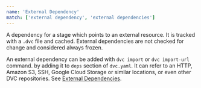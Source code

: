 ```yaml
---
name: 'External Dependency'
match: ['external dependency', 'external dependencies']
---
```


A <abbr>dependency</abbr> for a <abbr>stage</abbr> which points to an external
resource. It is tracked with a `.dvc` file and <abbr>cached</abbr>. External
dependencies are not checked for change and considered always
<abbr>frozen</abbr>.

An external dependency can be added with `dvc import` or `dvc import-url`
command. by adding it to `deps` section of `dvc.yaml`. It can refer to an HTTP,
Amazon S3, SSH, Google Cloud Storage or similar locations, or even other DVC
repositories. See
[External Dependencies](/doc/user-guide/external-dependencies).
